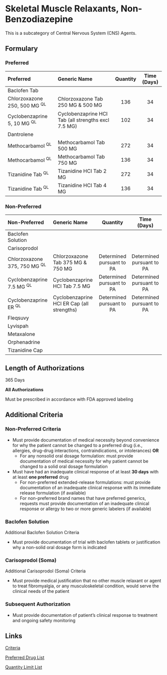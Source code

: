 # Skeletal Muscle Relaxants, Non-Benzodiazepine

This is a subcategory of Central Nervous System (CNS) Agents.

## Formulary

### Preferred

| Preferred                               | Generic Name | Quantity | Time (Days) |
| :-------------------------------------- | :----------- | :------: | :---------: |
| Baclofen Tab                            |              |          |             |
| Chlorzoxazone 250, 500 MG <sup>QL</sup> | Chlorzoxazone Tab 250 MG & 500 MG             |    136      |    34         |
| Cyclobenzaprine 5, 10 MG <sup>QL</sup>  | Cyclobenzaprine HCI Tab (all strengths excl 7.5 MG)             |  102        |  34           |
| Dantrolene                              |              |          |             |
| Methocarbamol <sup>QL</sup>             | Methocarbamol Tab 500 MG         |    272      |   34          |
| Methocarbamol <sup>QL</sup>             | Methocarbamol Tab 750 MG          |   136       |   34          |
| Tizanidine Tab <sup>QL</sup>            |  Tizanidine HCI Tab 2 MG            |   272       |   34          |
| Tizanidine Tab <sup>QL</sup>            |  Tizanidine HCI Tab 4 MG         |       136   |    34         |

### Non-Preferred

| Non-Preferred                           | Generic Name | Quantity | Time (Days) |
| :-------------------------------------- | :----------- | :------: | :---------: |
| Baclofen Solution                       |              |          |             |
| Carisoprodol                            |              |          |             |
| Chlorzoxazone 375, 750 MG <sup>QL</sup> |  Chlorzoxazone Tab 375 MG & 750 MG            |  Determined pursuant to PA        |    Determined pursuant to PA         |
| Cyclobenzaprine 7.5 MG <sup>QL</sup>    |  Cyclobenzaprine HCI Tab 7.5 MG            |  Determined pursuant to PA        |     Determined pursuant to PA        |
| Cyclobenzaprine ER <sup>QL</sup>        |   Cyclobenzaprine HCI ER Cap (all strengths)           | Determined pursuant to PA         |       Determined pursuant to PA      |
| Fleqsuvy                                |              |          |             |
| Lyvispah                                |              |          |             |
| Metaxalone                              |              |          |             |
| Orphenadrine                            |              |          |             |
| Tizanidine Cap                          |              |          |             |

## Length of Authorizations

365 Days

**All Authorizations**

Must be prescribed in accordance with FDA approved labeling

## Additional Criteria

### Non-Preferred Criteria

-   Must provide documentation of medical necessity beyond convenience for why the patient cannot be changed to a preferred drug (i.e., allergies, drug-drug interactions, contraindications, or intolerances) **OR**
    -   For any nonsolid oral dosage formulation: must provide documentation of medical necessity for why patient cannot be changed to a solid oral dosage formulation
-   Must have had an inadequate clinical response of at least **30 days** with at least **one preferred** drug
    -   For non-preferred extended-release formulations: must provide documentation of an inadequate clinical response with its immediate release formulation (if available)
    -   For non-preferred brand names that have preferred generics, requests must provide documentation of an inadequate clinical response or allergy to two or more generic labelers (if available)

### Baclofen Solution

Additional Baclofen Solution Criteria

-   Must provide documentation of trial with baclofen tablets or justification why a non-solid oral dosage form is indicated

### Carisoprodol (Soma)

Additional Carisoprodol (Soma) Criteria

-   Must provide medical justification that no other muscle relaxant or agent to treat fibromyalgia, or any musculoskeletal condition, would serve the clinical needs of the patient

### Subsequent Authorization

-   Must provide documentation of patient’s clinical response to treatment and ongoing safety monitoring

## Links

[Criteria](https://pharmacy.medicaid.ohio.gov/sites/default/files/20230101_UPDL%20_Criteria_APPROVED.pdf#page=47)

[Preferred Drug List](https://pharmacy.medicaid.ohio.gov/sites/default/files/20230101_UPDL_APPROVED_12.13.22.pdf#page=18)

[Quantity Limit List](https://pharmacy.medicaid.ohio.gov/sites/default/files/20230101_Ohio_Medicaid_Quantity_Document_APPROVED.pdf)
